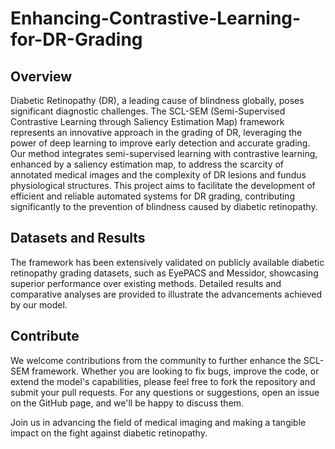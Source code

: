 # Enhancing-Contrastive-Learning-for-DR-Grading
## Overview
Diabetic Retinopathy (DR), a leading cause of blindness globally, poses significant diagnostic challenges. The SCL-SEM (Semi-Supervised Contrastive Learning through Saliency Estimation Map) framework represents an innovative approach in the grading of DR, leveraging the power of deep learning to improve early detection and accurate grading. Our method integrates semi-supervised learning with contrastive learning, enhanced by a saliency estimation map, to address the scarcity of annotated medical images and the complexity of DR lesions and fundus physiological structures. This project aims to facilitate the development of efficient and reliable automated systems for DR grading, contributing significantly to the prevention of blindness caused by diabetic retinopathy.


## Datasets and Results
The framework has been extensively validated on publicly available diabetic retinopathy grading datasets, such as EyePACS and Messidor, showcasing superior performance over existing methods. Detailed results and comparative analyses are provided to illustrate the advancements achieved by our model.


## Contribute
We welcome contributions from the community to further enhance the SCL-SEM framework. Whether you are looking to fix bugs, improve the code, or extend the model's capabilities, please feel free to fork the repository and submit your pull requests. For any questions or suggestions, open an issue on the GitHub page, and we'll be happy to discuss them.

Join us in advancing the field of medical imaging and making a tangible impact on the fight against diabetic retinopathy.
